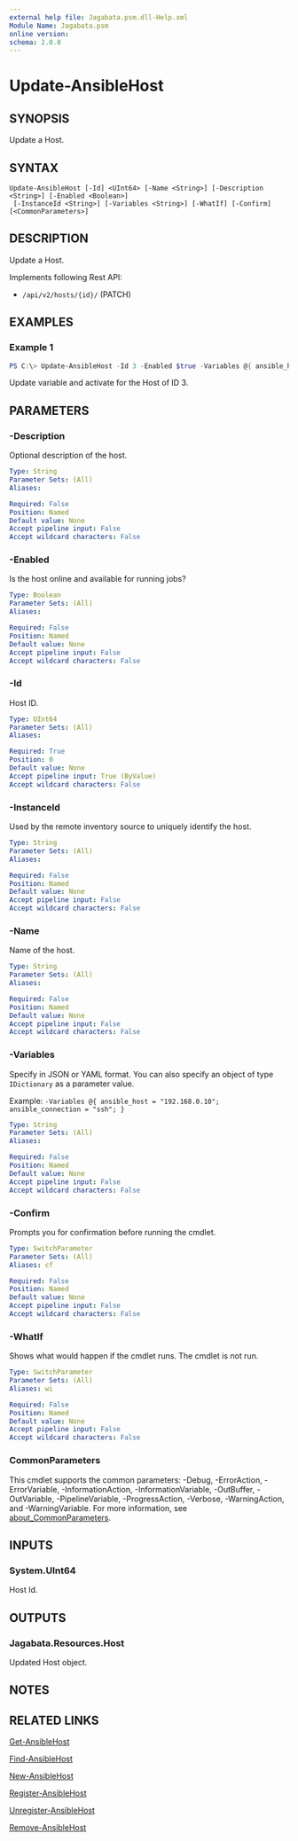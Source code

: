 ```yaml
---
external help file: Jagabata.psm.dll-Help.xml
Module Name: Jagabata.psm
online version:
schema: 2.0.0
---
```


# Update-AnsibleHost

## SYNOPSIS
Update a Host.

## SYNTAX

```
Update-AnsibleHost [-Id] <UInt64> [-Name <String>] [-Description <String>] [-Enabled <Boolean>]
 [-InstanceId <String>] [-Variables <String>] [-WhatIf] [-Confirm] [<CommonParameters>]
```

## DESCRIPTION
Update a Host.

Implements following Rest API:  
- `/api/v2/hosts/{id}/` (PATCH)

## EXAMPLES

### Example 1
```powershell
PS C:\> Update-AnsibleHost -Id 3 -Enabled $true -Variables @{ ansible_host = "192.168.0.100" }
```

Update variable and activate for the Host of ID 3.

## PARAMETERS

### -Description
Optional description of the host.

```yaml
Type: String
Parameter Sets: (All)
Aliases:

Required: False
Position: Named
Default value: None
Accept pipeline input: False
Accept wildcard characters: False
```

### -Enabled
Is the host online and available for running jobs?

```yaml
Type: Boolean
Parameter Sets: (All)
Aliases:

Required: False
Position: Named
Default value: None
Accept pipeline input: False
Accept wildcard characters: False
```

### -Id
Host ID.

```yaml
Type: UInt64
Parameter Sets: (All)
Aliases:

Required: True
Position: 0
Default value: None
Accept pipeline input: True (ByValue)
Accept wildcard characters: False
```

### -InstanceId
Used by the remote inventory source to uniquely identify the host.

```yaml
Type: String
Parameter Sets: (All)
Aliases:

Required: False
Position: Named
Default value: None
Accept pipeline input: False
Accept wildcard characters: False
```

### -Name
Name of the host.

```yaml
Type: String
Parameter Sets: (All)
Aliases:

Required: False
Position: Named
Default value: None
Accept pipeline input: False
Accept wildcard characters: False
```

### -Variables
Specify in JSON or YAML format.
You can also specify an object of type `IDictionary` as a parameter value.

Example: `-Variables @{ ansible_host = "192.168.0.10"; ansible_connection = "ssh"; }`

```yaml
Type: String
Parameter Sets: (All)
Aliases:

Required: False
Position: Named
Default value: None
Accept pipeline input: False
Accept wildcard characters: False
```

### -Confirm
Prompts you for confirmation before running the cmdlet.

```yaml
Type: SwitchParameter
Parameter Sets: (All)
Aliases: cf

Required: False
Position: Named
Default value: None
Accept pipeline input: False
Accept wildcard characters: False
```

### -WhatIf
Shows what would happen if the cmdlet runs.
The cmdlet is not run.

```yaml
Type: SwitchParameter
Parameter Sets: (All)
Aliases: wi

Required: False
Position: Named
Default value: None
Accept pipeline input: False
Accept wildcard characters: False
```

### CommonParameters
This cmdlet supports the common parameters: -Debug, -ErrorAction, -ErrorVariable, -InformationAction, -InformationVariable, -OutBuffer, -OutVariable, -PipelineVariable, -ProgressAction, -Verbose, -WarningAction, and -WarningVariable. For more information, see [about_CommonParameters](http://go.microsoft.com/fwlink/?LinkID=113216).

## INPUTS

### System.UInt64
Host Id.

## OUTPUTS

### Jagabata.Resources.Host
Updated Host object.

## NOTES

## RELATED LINKS

[Get-AnsibleHost](Get-AnsibleHost.md)

[Find-AnsibleHost](Find-AnsibleHost.md)

[New-AnsibleHost](New-AnsibleHost.md)

[Register-AnsibleHost](Register-AnsibleHost.md)

[Unregister-AnsibleHost](Unregister-AnsibleHost.md)

[Remove-AnsibleHost](Remove-AnsibleHost.md)
